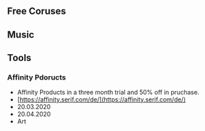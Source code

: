 ## Free Coruses

## Music

## Tools

### Affinity Pdoructs

- Affinity Products in a three month trial and 50% off in pruchase.
- [https://affinity.serif.com/de/](https://affinity.serif.com/de/)
- 20.03.2020
- 20.04.2020
- Art
